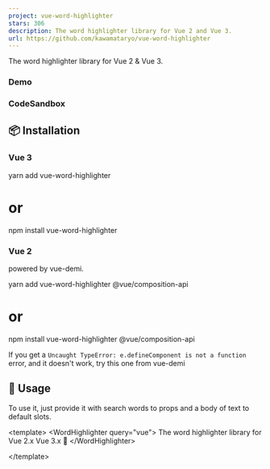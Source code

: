 ```yaml
---
project: vue-word-highlighter
stars: 306
description: The word highlighter library for Vue 2 and Vue 3.
url: https://github.com/kawamataryo/vue-word-highlighter
---
```


The word highlighter library for Vue 2 & Vue 3.

### Demo

### CodeSandbox

📦 Installation
---------------

### Vue 3

yarn add vue-word-highlighter
# or
npm install vue-word-highlighter

### Vue 2

powered by vue-demi.

yarn add vue-word-highlighter @vue/composition-api
# or
npm install vue-word-highlighter @vue/composition-api

If you get a `Uncaught TypeError: e.defineComponent is not a function` error, and it doesn't work, try this one from vue-demi

🚀 Usage
--------

To use it, just provide it with search words to props and a body of text to default slots.

<template\>
  <WordHighlighter query\="vue"\>
    The word highlighter library for Vue 2.x Vue 3.x 💅
  </WordHighlighter\>
  <!--  or
  <WordHighlighter 
    query="vue"
    textToHighlight="The word highlighter library for Vue 2.x Vue 3.x 💅"
  />
  \-->
</template\>

<script lang="ts">
import { defineComponent } from "vue";
import WordHighlighter from "vue-word-highlighter";
export default defineComponent({
  name: "App",
  components: {
    WordHighlighter,
  },
  setup() {
    return {};
  },
});
</script\>

Output.

⚒ Details
---------

### Props

Property

Type

Required?

Description

query

String or RegExp

✓

Search words. Can be use string or regular expressions.

caseSensitive

Boolean

Whether string being searched is case sensitive. defaults to `false`.

diacriticsSensitive

Boolean

Whether string being searched is diacritics sensitive. defaults to `false`.

splitBySpace

Boolean

Whether split the string with spaces to make it a search string. If false, the string is being searched as a whole word. defaults to `false`. When the query is set to a RegExp, the value of splitBySpace will be set to false.

matchMode

"partial" or "exact"

If "exact", only whole words are matched. For example, searching for "Java" excludes "JavaScript". Defaults to "partial".

highlightTag

String

Type of tag to wrap around highlighted matches; defaults to `mark`.

highlightClass

String or Object or Array

Classes to be added to highlighted tag. Similar to class bindings in vue, it accepts Array syntax, Object syntax, or class as String.

highlightStyle

String or Object or Array

Styles to be applied to highlighted tag. Similar to style bindings in vue, it accepts Array syntax, Object syntax, or plain styling as String.

wrapperTag

String

Type of tag to wrap around whole text; defaults to `span`.

wrapperClass

String or Object or Array

Classes to be added to wrap around the whole tag. Similar to class bindings in vue, it accepts Array syntax, Object syntax, or class as String.

textToHighlight

String

Text to be highlight. If this is not specified, the default slot value will be used for the search.

htmlToHighlight

String

HTML to be highlighted。This value is inserted as `InnerHTML`. This props takes precedence over `textToHighlight` and `slot`. This props is an experimental feature that only works for Vue3.

### Emits

Property

Type

Description

matches

Array

Returns matches words. This event fires when mounted and when the query and highlighted text are changed.

By using matches emit, you can know from the parent component whether it is highlighted by VueWordHighlighter or not.

Example

<template\>
  <div\>
    Matched word count: {{ matches.length }}
  </div\>
  <WordHighlighter query\="vue" @matches\="(e) => { matches = e }"\>
    The word highlighter library for Vue 2.x Vue 3.x 💅
  </WordHighlighter\>
</template\>

<script lang="ts">
import { defineComponent, ref } from "vue";
import WordHighlighter from "vue-word-highlighter";
export default defineComponent({
  name: "App",
  components: {
    WordHighlighter,
  },
  setup() {
    const matches \= ref(\[\]);
    return {
      matches
    };
  },
});
</script\>

📄 License
----------

vue-word-highlighter is available under the MIT License.
